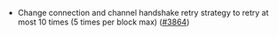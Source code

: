 - Change connection and channel handshake retry strategy
  to retry at most 10 times (5 times per block max)
  ([\#3864](https://github.com/informalsystems/hermes/issues/3864))